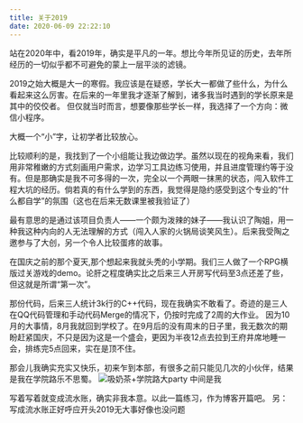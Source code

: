 ```yaml
---
title: 关于2019
date: 2020-06-09 22:22:10
---
```

站在2020年中，看2019年，确实是平凡的一年。想比今年所见证的历史，去年所经历的一切似乎都不可避免的蒙上一层平淡的滤镜。

2019之始大概是大一的寒假。我应该是在疑惑，学长大一都做了些什么，为什么看起来这么厉害。在后来的一年里我才逐渐了解到，诸多我当时遇到的学长原来是其中的佼佼者。
但仅就当时而言，想要像那些学长一样，我选择了一个方向：微信小程序。

大概一个“小”字，让初学者比较放心。

比较顺利的是，我找到了一个小组能让我边做边学。虽然以现在的视角来看，我们用非常稚嫩的方式刻画用户需求，边学习工具边练习使用，并且进度管理约等于没有。但是那确实是我不可多得的一次，完全以一个两眼一抹黑的状态，闯入软件工程大坑的经历。倘若真的有什么学到的东西，我觉得是隐约感受到这个专业的“什么都自学”的氛围（这也在后来无数课里被我验证了）

最有意思的是通过该项目负责人——一个颇为泼辣的妹子——我认识了陶姐，用一种我这种内向的人无法理解的方式（闯入人家的火锅局谈笑风生）。后来我受陶之邀参与了大创，另一个令人比较蛋疼的故事。

在国庆之前的那个夏天,那个想起来我就头秃的小学期。我们三人做了一个RPG横版过关游戏的demo。论肝之程度确实比之后来三人开房写代码至3点还差了些，但这就是所谓“第一次”。

那份代码，后来三人统计3k行的C++代码，现在我确实不敢看了。奇迹的是三人在QQ代码管理和手动代码Merge的情况下，仍按时完成了2周的大作业。
因为10月的大事情，8月我就回到学校了。在9月后的没有周末的日子里，我无数次的期盼赶紧国庆，不只是因为这是一个盛会，更因为半夜12点去拉到王府井席地睡一会，排练完5点回来，实在是顶不住。

那会儿我确实充实又快乐，初来乍到本部，有很多之前只能见几次的小伙伴，结果是我在学院路乐不思蜀。
![吸奶茶+学院路大party 中间是我](http://b191.photo.store.qq.com/psb?/V11zZJYK2d5Qj4/xmuujAVGNeOLOOStaLi4Mb4xPn14hJsrTcyeljmp8WY!/b/dL8AAAAAAAAA&bo=QAawBFUIQAYRB9k!&rf=viewer_4)

写着写着就变成流水账，确实非我本意。以此一篇练习，作为博客开篇吧。
另：写成流水账正好呼应开头2019无大事好像也没问题

